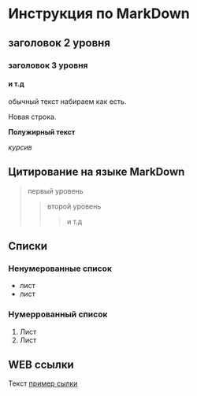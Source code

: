 # Инструкция по MarkDown
## заголовок 2 уровня
### заголовок 3 уровня 
#### и т.д
обычный текст набираем как есть.

Новая строка.

**Полужирный текст**

*курсив*

## Цитирование на языке MarkDown
> первый уровень
>> второй уровень
>>> и т.д

## Списки
### Ненумерованные список
* лист
* лист

### Нумеррованный список
1. Лист
2. Лист

## WEB ссылки
Текст [пример сылки](http.example.com "Всплывающая подсказка")
